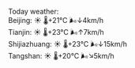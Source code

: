 Today weather:  
Beijing: ☀️   🌡️+21°C 🌬️↓4km/h  
Tianjin: ☀️   🌡️+23°C 🌬️↑7km/h  
Shijiazhuang: ☀️   🌡️+23°C 🌬️↓15km/h  
Tangshan: ☀️   🌡️+20°C 🌬️↘5km/h  

